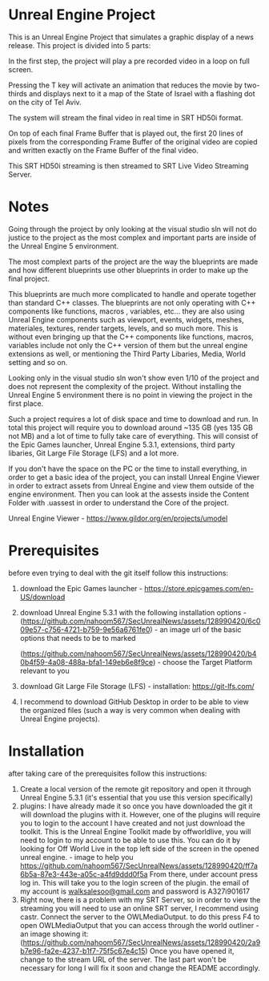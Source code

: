 # Unreal Engine Project
This is an Unreal Engine Project that simulates a graphic display of a news release.
This project is divided into 5 parts:

In the first step, the project will play a pre recorded video in a loop on full screen.

Pressing the T key will activate an animation that reduces the movie by two-thirds and displays next to it a map of the State of Israel with a flashing dot on the city of Tel Aviv.

The system will stream the final video in real time in SRT HD50i format.

On top of each final Frame Buffer that is played out, the first 20 lines of pixels from the corresponding Frame Buffer of the original video are copied and written exactly on the Frame Buffer of the final video.

This SRT HD50i streaming is then streamed to SRT Live Video Streaming Server.

# Notes
Going through the project by only looking at the visual studio sln will not do justice to the project as the most complex and important parts are inside of the Unreal Engine 5 environment.

The most complext parts of the project are the way the blueprints are made and how different blueprints use other blueprints in order to make up the final project.

This blueprints are much more complicated to handle and operate together than standard C++ classes.
The blueprints are not only operating with C++ components like functions, macros , variables, etc... they are also using Unreal Engine components such as viewport, events, widgets, meshes, materiales, textures, render targets, levels, and so much more.
This is without even bringing up that the C++ components like functions, macros, variables include not only the C++ version of them but the unreal engine extensions as well, or mentioning the Third Party Libaries, Media, World setting and so on.

Looking only in the visual studio sln won't show even 1/10 of the project and does not represent the complexity of the project.
Without installing the Unreal Engine 5 environment there is no point in viewing the project in the first place.

Such a project requires a lot of disk space and time to download and run.
In total this project will require you to download around ~135 GB (yes 135 GB not MB) and a lot of time to fully take care of everything.
This will consist of the Epic Games launcher, Unreal Engine 5.3.1, extensions, third party libaries, Git Large File Storage (LFS) and a lot more.

If you don't have the space on the PC or the time to install everything, in order to get a basic idea of the project, you can install Unreal Engine Viewer in order to extract assets from Unreal Engine and view them outside of the engine environment. Then you can look at the assests inside the Content Folder with .uassest in order to understand the Core of the project. 

Unreal Engine Viewer - https://www.gildor.org/en/projects/umodel

# Prerequisites 
before even trying to deal with the git itself follow this instructions:
1. download the Epic Games launcher - https://store.epicgames.com/en-US/download
2. download Unreal Engine 5.3.1 with the following installation options -
   (https://github.com/nahoom567/SecUnrealNews/assets/128990420/6c009e57-c756-4721-b759-9e56a6761fe0) - an image url of the basic options that needs to be to   marked
   
   (https://github.com/nahoom567/SecUnrealNews/assets/128990420/b40b4f59-4a08-488a-bfa1-149eb6e8f9ce) - choose the Target Platform relevant to you
   
4. download Git Large File Storage (LFS) - installation: https://git-lfs.com/
5. I recommend to download GitHub Desktop in order to be able to view the organized files (such a way is very common when dealing with Unreal Engine projects).

# Installation
after taking care of the prerequisites follow this instructions:
1. Create a local version of the remote git repository and open it through Unreal Engine 5.3.1 (it's essential that you use this version specifically)
2. plugins:
   I have already made it so once you have downloaded the git it will download the plugins with it.
   However, one of the plugins will require you to login to the account I have created and not just download the toolkit.
   This is the Unreal Engine Toolkit made by offworldlive, you will need to login to my account to be able to use this.
   You can do it by looking for Off World Live in the top left side of the screen in the opened unreal engine. - image to help you
   https://github.com/nahoom567/SecUnrealNews/assets/128990420/ff7a6b5a-87e3-443e-a05c-a4fd9ddd0f5a
   From there, under account press log in. This will take you to the login screen of the plugin. 
   the email of my account is walksalesoo@gmail.com and password is A327i901617
3. Right now, there is a problem with my SRT Server, so in order to view the streaming you will need to use an online SRT server, I recommend using castr.
   Connect the server to the OWLMediaOutput. to do this press F4 to open OWLMediaOutput that you can access through the world outliner - an image showing it:
   (https://github.com/nahoom567/SecUnrealNews/assets/128990420/2a9b7e96-fa2e-4237-b1f7-75f5c67e4c15)
   Once you have opened it, change to the stream URL of the server.
   The last part won't be necessary for long I will fix it soon and change the README accordingly.
